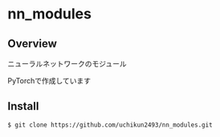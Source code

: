 # nn_modules

## Overview

ニューラルネットワークのモジュール

PyTorchで作成しています

## Install


```
$ git clone https://github.com/uchikun2493/nn_modules.git
```

